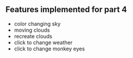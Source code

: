 ## Features implemented for part 4

- color changing sky
- moving clouds
- recreate clouds
- click to change weather
- click to change monkey eyes